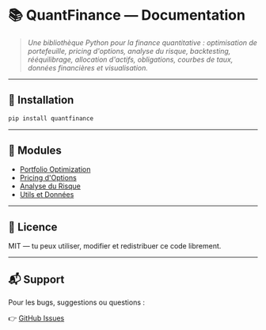 # 📚 QuantFinance — Documentation


> *Une bibliothèque Python pour la finance quantitative : optimisation de portefeuille, pricing d'options, analyse du risque, backtesting, rééquilibrage, allocation d'actifs, obligations, courbes de taux, données financières et visualisation.*

---

## 🚀 Installation

```bash
pip install quantfinance
```

---


## 🧩 Modules

- [Portfolio Optimization](portfolio.md)
- [Pricing d'Options](pricing.md)
- [Analyse du Risque](risk.md)
- [Utils et Données](utils.md)

---

## 📜 Licence

MIT — tu peux utiliser, modifier et redistribuer ce code librement.

---

## 📬 Support

Pour les bugs, suggestions ou questions :

👉 [GitHub Issues](https://github.com/Mafoya1er/quantfinance/issues)